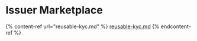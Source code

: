 # Issuer Marketplace



{% content-ref url="reusable-kyc.md" %}
[reusable-kyc.md](reusable-kyc.md)
{% endcontent-ref %}
